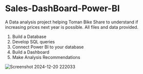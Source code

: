 # Sales-DashBoard-Power-BI
A Data analysis project helping Toman Bike Share to understand if increasing prices next year is possible.  All files and data provided.
1. Build a Database
2. Develop SQL queries 
3. Connect Power BI to your database
4.  Build a Dashboard 
5.  Make Analysis Recommendations


![Screenshot 2024-12-20 222033](https://github.com/user-attachments/assets/6ff30b2f-9f16-46c1-9d1b-a32fd577ead5)
